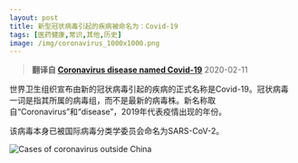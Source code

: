 ```yaml
---
layout: post
title: 新型冠状病毒引起的疾病被命名为：Covid-19
tags: [医药健康,常识,其他,历史]
image: /img/coronavirus_1000x1000.png
---
```

> **翻译自 [Coronavirus disease named Covid-19](https://www.bbc.com/news/world-asia-china-51466362)** 2020-02-11

世界卫生组织宣布由新的冠状病毒引起的疾病的正式名称是Covid-19。冠状病毒一词是指其所属的病毒组，而不是最新的病毒株。新名称取自“Coronavirus”和“disease”，2019年代表疫情出现的年份。

该病毒本身已被国际病毒分类学委员会命名为SARS-CoV-2。

![Cases of coronavirus outside China](https://tigerwolf.top/img/_110852981_optimised-globalmapfinal-nc.png)
